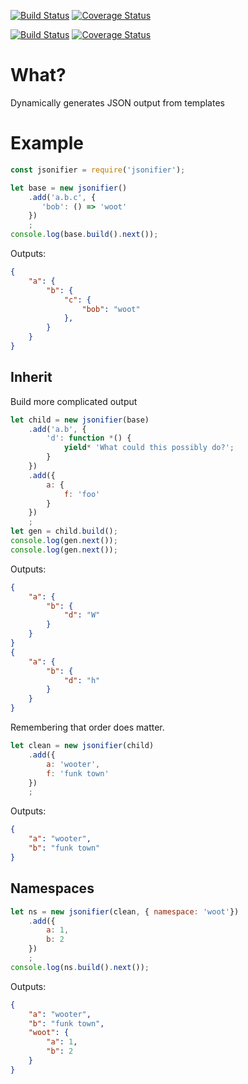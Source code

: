 [![Build Status](https://travis-ci.org/blakef/jsonifier.svg?branch=master)](https://travis-ci.org/blakef/jsonifier)
[![Coverage Status](https://coveralls.io/repos/github/blakef/jsonifier/badge.svg?branch=master)](https://coveralls.io/github/blakef/jsonifier?branch=master)

[![Build Status](https://travis-ci.org/blakef/jsonifier.svg?branch=develop)](https://travis-ci.org/blakef/jsonifier)
[![Coverage Status](https://coveralls.io/repos/github/blakef/jsonifier/badge.svg?branch=develop)](https://coveralls.io/github/blakef/jsonifier?branch=develop)
# What?
Dynamically generates JSON output from templates

# Example

```javascript
const jsonifier = require('jsonifier');

let base = new jsonifier()
    .add('a.b.c', {
       'bob': () => 'woot'
    })
    ;
console.log(base.build().next());
```

Outputs:

```json
{
    "a": {
        "b": {
            "c": {
                "bob": "woot"
            },
        }
    }
}
```

## Inherit

Build more complicated output

```javascript
let child = new jsonifier(base)
    .add('a.b', {
        'd': function *() {
            yield* 'What could this possibly do?';
        }
    })
    .add({
        a: {
            f: 'foo'
        }
    })
    ;
let gen = child.build();
console.log(gen.next());
console.log(gen.next());
```

Outputs:

```json
{
    "a": {
        "b": {
            "d": "W"
        }
    }
}
{
    "a": {
        "b": {
            "d": "h"
        }
    }
}
```

Remembering that order does matter.

```javascript
let clean = new jsonifier(child)
    .add({
        a: 'wooter',
        f: 'funk town'
    })
    ;
```

Outputs:

```json
{
    "a": "wooter",
    "b": "funk town"
}
```

## Namespaces

```javascript
let ns = new jsonifier(clean, { namespace: 'woot'})
    .add({
        a: 1,
        b: 2
    })
    ;
console.log(ns.build().next());
```

Outputs:

```json
{
    "a": "wooter",
    "b": "funk town",
    "woot": {
        "a": 1,
        "b": 2
    }
}
```
